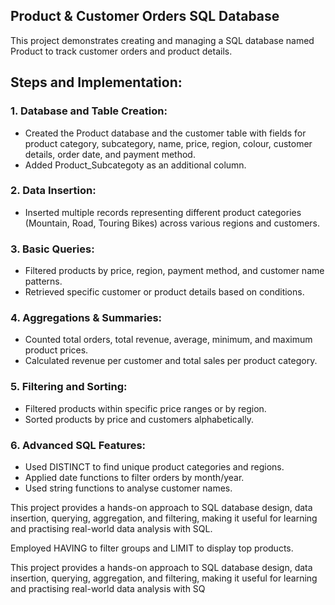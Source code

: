 ## Product & Customer Orders SQL Database

This project demonstrates creating and managing a SQL database named Product to track customer orders and product details.

## Steps and Implementation:
  ### 1. Database and Table Creation:
  - Created the Product database and the customer table with fields for product category, subcategory, name, price, region, colour, customer details, order date, and payment method.
  - Added Product_Subcategoty as an additional column.

  ### 2. Data Insertion:

  - Inserted multiple records representing different product categories (Mountain, Road, Touring Bikes) across various regions and customers.

  ### 3. Basic Queries:

  - Filtered products by price, region, payment method, and customer name patterns.
  - Retrieved specific customer or product details based on conditions.

  ### 4. Aggregations & Summaries:

  - Counted total orders, total revenue, average, minimum, and maximum product prices.
  - Calculated revenue per customer and total sales per product category.

  ### 5. Filtering and Sorting:
   - Filtered products within specific price ranges or by region.
   - Sorted products by price and customers alphabetically.

  ### 6. Advanced SQL Features:
  - Used DISTINCT to find unique product categories and regions.
  - Applied date functions to filter orders by month/year.
  - Used string functions to analyse customer names.

This project provides a hands-on approach to SQL database design, data insertion, querying, aggregation, and filtering, making it useful for learning and practising real-world data analysis with SQL.

Employed HAVING to filter groups and LIMIT to display top products.

This project provides a hands-on approach to SQL database design, data insertion, querying, aggregation, and filtering, making it useful for learning and practising real-world data analysis with SQ
